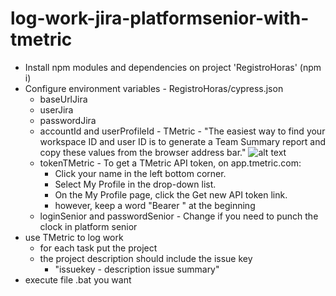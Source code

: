 # log-work-jira-platformsenior-with-tmetric
- Install npm modules and dependencies on project 'RegistroHoras' (npm i)
- Configure environment variables - RegistroHoras/cypress.json
  - baseUrlJira
  - userJira
  - passwordJira
  - accountId and userProfileId - TMetric - "The easiest way to find your workspace ID and user ID is to generate a Team Summary report and copy these values from the browser address bar."
    ![alt text](https://tmetric.com/media/kahjypln/workspaceid_userid.png)
  - tokenTMetric - To get a TMetric API token, on app.tmetric.com: 
    - Click your name in the left bottom corner.
    - Select My Profile in the drop-down list.  
    - On the My Profile page, click the Get new API token link.
    - however, keep a word "Bearer " at the beginning
  - loginSenior and passwordSenior - Change if you need to punch the clock in platform senior
- use TMetric to log work
  - for each task put the project
  - the project description should include the issue key
    - "issuekey - description issue summary"
- execute file .bat you want
